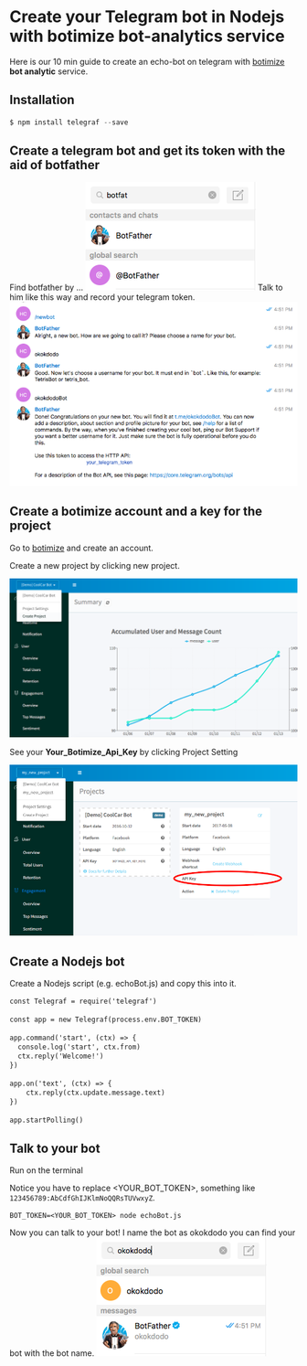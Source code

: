 # Create your Telegram bot in Nodejs with botimize bot-analytics service

Here is our 10 min guide to create an echo-bot on telegram with [botimize](http://www.botimize.io) **bot analytic** service.

## Installation

```js
$ npm install telegraf --save
```

## Create a telegram bot and get its token with the aid of botfather

Find botfather by ...
![Botfather](demo/botFather.png)
Talk to him like this way and record your telegram token.
![teleToken](demo/teleToken.png)


## Create a botimize account and a key for the project

Go to [botimize](https://dashboard.botimize.io/register) and create an account.

Create a new project by clicking new project.

![New_project](/demo/botimize_new_project.png)

See your **Your_Botimize_Api_Key** by clicking Project Setting

![Project Setting](demo/botimize_apiKey.png)

## Create a Nodejs bot

Create a Nodejs script (e.g. echoBot.js) and copy this into it. 

```
const Telegraf = require('telegraf')

const app = new Telegraf(process.env.BOT_TOKEN)

app.command('start', (ctx) => {
  console.log('start', ctx.from)
  ctx.reply('Welcome!')
})

app.on('text', (ctx) => {
	ctx.reply(ctx.update.message.text)
})

app.startPolling()
```

## Talk to your bot
Run on the terminal

Notice you have to replace <YOUR_BOT_TOKEN>, something like `123456789:AbCdfGhIJKlmNoQQRsTUVwxyZ`.
```
BOT_TOKEN=<YOUR_BOT_TOKEN> node echoBot.js
```
Now you can talk to your bot!
I name the bot as okokdodo you can find your bot with the bot name.
![okokdodo](/demo/okokdodo.png)

